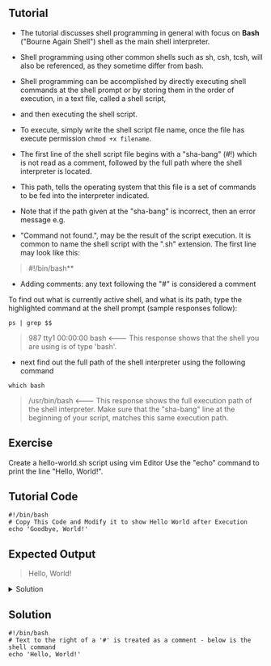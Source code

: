 Tutorial
--------
- The tutorial discusses shell programming in general with focus on **Bash** ("Bourne Again Shell") shell as the main shell interpreter.
- Shell programming using other common shells such as sh, csh, tcsh, will also be referenced, as they sometime differ from bash.

- Shell programming can be accomplished by directly executing shell commands at the shell prompt or by storing them in the order of execution, in a text file, called a shell script,
- and then executing the shell script.
- To execute, simply write the shell script file name, once the file has execute permission ```chmod +x filename```.

- The first line of the shell script file begins with a "sha-bang" (#!) which is not read as a comment, followed by the full path where the shell interpreter is located.
- This path, tells the operating system that this file is a set of commands to be fed into the interpreter indicated.
- Note that if the path given at the "sha-bang" is incorrect, then an error message e.g.
- "Command not found.", may be the result of the script execution. It is common to name the shell script with the ".sh" extension. The first line may look like this:


> #!/bin/bash**

- Adding comments: any text following the "#" is considered a comment

To find out what is currently active shell, and what is its path, type the highlighted command at the shell prompt (sample responses follow):

```
ps | grep $$
```

> 987 tty1      00:00:00 bash  <--- This response shows that the shell you are using is of type 'bash'. 


- next find out the full path of the shell interpreter using the following command

```
which bash
```

> /usr/bin/bash  <--- This response shows the full execution path of the shell interpreter. Make sure that the "sha-bang" line at the beginning of your script, matches this same execution path.


Exercise
-------------
Create a hello-world.sh script using vim Editor
Use the "echo" command to print the line "Hello, World!".

Tutorial Code
-------------
    #!/bin/bash
    # Copy This Code and Modify it to show Hello World after Execution
    echo 'Goodbye, World!'

Expected Output
---------------
> Hello, World!



<details>
<summary>Solution</summary>
<ul><li>Create The script using the following command</li></ul>
<pre>vim hello-world.sh</pre>
<ul><li>Copy The Following code into the file you just created</li></ul>
<pre>#!/bin/bash<br># Text to the right of a '#' is treated as a comment - below is the shell command<br>echo 'Hello, World!'</pre>
<ul><li>Modify Goodbye with Hello, than save and exit the file</li></ul>
<ul><li>Make it executable using this Command</li></ul>
<pre>chmod +x hello-world.sh </pre>
</details>

Solution
--------
    #!/bin/bash
    # Text to the right of a '#' is treated as a comment - below is the shell command
    echo 'Hello, World!'
